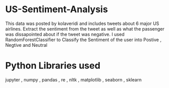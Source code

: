 # US-Sentiment-Analysis
This data was posted by kolaveridi and includes tweets about 6 major US airlines. Extract the sentiment from the tweet as well as what the passenger was dissapointed about if the tweet was negative.  I used RandomForestClassifier to Classify the Sentiment of the user into Postive , Negtive and Neutral

# Python Libraries used

jupyter , 
numpy ,
pandas ,
re ,
nltk ,
matplotlib ,
seaborn ,
sklearn

